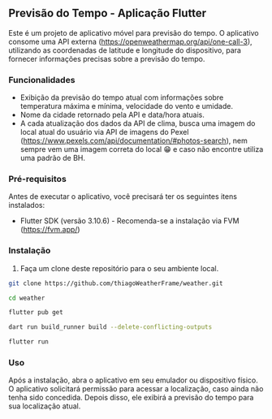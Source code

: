 ## Previsão do Tempo - Aplicação Flutter

Este é um projeto de aplicativo móvel para previsão do tempo. O aplicativo consome uma API
externa (https://openweathermap.org/api/one-call-3), utilizando as coordenadas de latitude e
longitude do dispositivo, para fornecer informações precisas sobre a previsão do tempo.

### Funcionalidades

- Exibição da previsão do tempo atual com informações sobre temperatura máxima e mínima, velocidade
  do vento e umidade.
- Nome da cidade retornado pela API e data/hora atuais.
- A cada atualização dos dados da API de clima, busca uma imagem do local atual do usuário via API
  de imagens do Pexel (https://www.pexels.com/api/documentation/#photos-search),
  nem sempre vem uma imagem correta do local 😁 e caso não encontre utiliza uma padrão de BH.

### Pré-requisitos

Antes de executar o aplicativo, você precisará ter os seguintes itens instalados:

- Flutter SDK (versão 3.10.6) - Recomenda-se a instalação via FVM (https://fvm.app/)

### Instalação

1. Faça um clone deste repositório para o seu ambiente local.

```bash
git clone https://github.com/thiagoWeatherFrame/weather.git

cd weather

flutter pub get

dart run build_runner build --delete-conflicting-outputs

flutter run
```

### Uso

Após a instalação, abra o aplicativo em seu emulador ou dispositivo físico. O aplicativo solicitará
permissão para acessar a localização, caso ainda não tenha sido concedida. Depois disso, ele exibirá
a previsão do tempo para sua localização atual.
